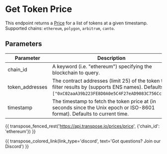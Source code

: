 # Get Token Price

This endpoint returns a [Price](../models/price.md) for a list of tokens at a given timestamp. Supported chains: `ethereum`, `polygon`, `arbitrum`, `canto`.

## Parameters
| Parameter     | Description                                                                          | Type     | 
|---------------|--------------------------------------------------------------------------------------|----------|
| chain_id      | A keyword (i.e. "ethereum") specifying the blockchain to query. | `string` | 
| token_addresses | The contract addresses (limit 25) of the token to filter results by (supports ENS names). Defaults to `["0xC02aaA39b223FE8D0A0e5C4F27eAD9083C756Cc2"]`.  | `array of strings` | 
| timestamp | The timestamp to fetch the token price at (in seconds since the Unix epoch or ISO-8601 format). Defaults to current time. | `date-time` | 

{{ transpose_fenced_rest('https://api.transpose.io/prices/price', {'chain_id': 'ethereum'}) }}

{{ transpose_colored_link(link_type='discord', text='Got questions?  Join our Discord') }}
